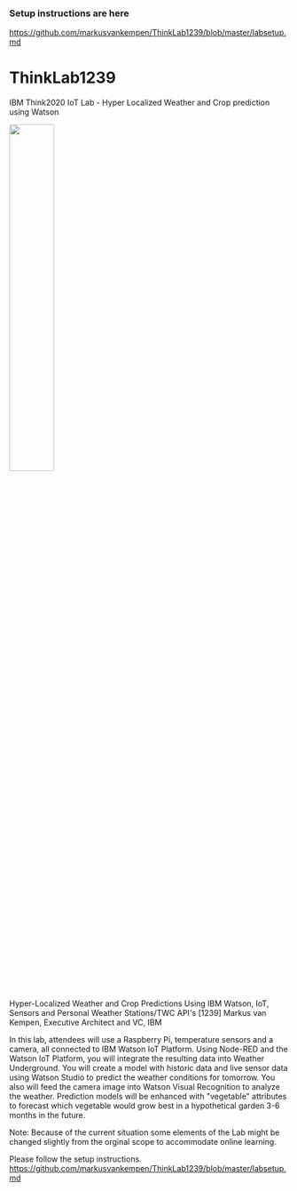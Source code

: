 ### Setup instructions are here 
https://github.com/markusvankempen/ThinkLab1239/blob/master/labsetup.md

# ThinkLab1239
IBM Think2020 IoT Lab - Hyper Localized Weather and Crop prediction using Watson

<img src="https://raw.githubusercontent.com/markusvankempen/ThinkLab1239/master/images/think.gif" width="40%" height="40%" > 
   
Hyper-Localized Weather and Crop Predictions Using IBM Watson, IoT, Sensors and Personal Weather Stations/TWC API's [1239]
Markus van Kempen, Executive Architect and VC, IBM

In this lab, attendees will use a Raspberry Pi, temperature sensors and a camera, all connected to IBM Watson IoT Platform. Using Node-RED and the Watson IoT Platform, you will integrate the resulting data into Weather Underground. You will create a model with historic data and live sensor data using Watson Studio to predict the weather conditions for tomorrow. You also will feed the camera image into Watson Visual Recognition to analyze the weather. Prediction models will be enhanced with "vegetable" attributes to forecast which vegetable would grow best in a hypothetical garden 3-6 months in the future.

Note: Because of the current situation some elements of the Lab might be changed slightly from the orginal scope to accommodate online learning.

Please follow the setup instructions. 
https://github.com/markusvankempen/ThinkLab1239/blob/master/labsetup.md

